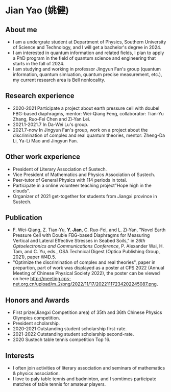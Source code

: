 # Jian Yao  (姚健)
## About me
- I am a undergrate student at Department of Physics, Southern University of Science and Technology, and I will get a bachelor's degree in 2024.
- I am interested in quantum information and related fields, I plan to apply a PhD program in the field of quantum science and engineering that starts in the fall of 2024.
- I am studying and working in professor Jingyun Fan's group (quantum information, quantum simluation, quantum precise measurement, etc.), my current research area is Bell nonlocality.
## Research experience
- 2020-2021 Participate a project about earth pressure cell with doubel FBG-based diaphragms, mentor: Wei-Qiang Feng, collaborator: Tian-Yu Zhang, Ruo-Fei Chen and Zi-Yan Lei.
- 2021.1-2021.7 In Da-Wei Lu's group.
- 2021.7-now In Jingyun Fan's group, work on a project about the discrimination of complex and real quantum theories, mentor: Zheng-Da Li, Ya-Li Mao and Jingyun Fan.
## Other work experience
- President of Literary Association of Sustech.
- Vice President of Mathematics and Physics Association of Sustech.
- Peer-tutor of General Physics with 114 periods in total.
- Participate in a online volunteer teaching project"Hope high in the clouds".
- Organizer of 2021 get-together for students from Jiangxi province in Sustech.
## Publication
- F. Wei-Qiang, Z. Tian-Yu, **Y. Jian**, C. Ruo-Fei, and L. Zi-Yan, "Novel Earth Pressure Cell with Double FBG-based Diaphragms for Measuring Vertical and Lateral Effective Stresses in Seabed Soils," in _26th Optoelectronics and Communications Conference_, P. Alexander Wai, H. Tam, and C. Yu, eds., OSA Technical Digest (Optica Publishing Group, 2021), paper W4D.5.
- "Optimize the discrimination of complex and real theories", paper in prepartion, part of work was displayed as a poster at CPS 2022 (Annual Meeting of Chinese Physical Society 2022), the poster can be viewed on here <http://meeting.cps-net.org.cn/upload/m_2/png/2022/11/17/20221117234202245087.png>.
## Honors and Awards
- First prize(Jiangxi Competition area) of 35th and 36th Chinese Physics Olympics competition.
- President scholarship.
- 2020-2021 Outstanding student scholarship first-rate.
- 2021-2022 Outstanding student scholarship second-rate.
- 2020 Sustech table tennis competition Top 16.
## Interests
- I often join activities of literary association and seminars of mathematics & physics association.
- I love to paly table tennis and badminton, and I somtimes participate matches of table tennis for amateur players.
